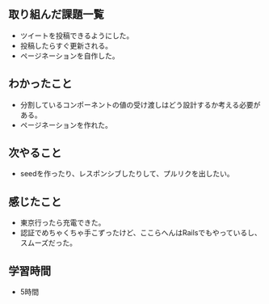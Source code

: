 ## 取り組んだ課題一覧
- ツイートを投稿できるようにした。
- 投稿したらすぐ更新される。
- ページネーションを自作した。

## わかったこと
- 分割しているコンポーネントの値の受け渡しはどう設計するか考える必要がある。
- ページネーションを作れた。

## 次やること
- seedを作ったり、レスポンシブしたりして、プルリクを出したい。

## 感じたこと
- 東京行ったら充電できた。
- 認証でめちゃくちゃ手こずったけど、ここらへんはRailsでもやっているし、スムーズだった。

## 学習時間
- 5時間